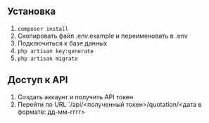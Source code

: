## Установка
1.
    `composer install`
2. Скопировать файл .env.example и переименовать в .env
3. Подключиться к базе данных
4. 
    `php artisan key:generate`
5.
    `php artisan migrate`
## Доступ к API
1. Создать аккаунт и получить API токен
2. Перейти по URL
`/api/<полученный токен>/quotation/<дата в формате: дд-мм-гггг>
